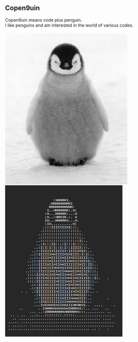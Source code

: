 
<h2>Copen9uin</h2>
Copen9uin means code plus penguin.
<br>I like penguins and am interested in the world of various codes.
<br>
<br>

<div class="grid-image">
  <img alt="" src="https://github.com/copen9uin/copen9uin/blob/main/pe.jpg?raw=true" height="492" />
  <img alt="" src="https://github.com/copen9uin/copen9uin/blob/main/cope.png?raw=true" height="492" />
</div>
